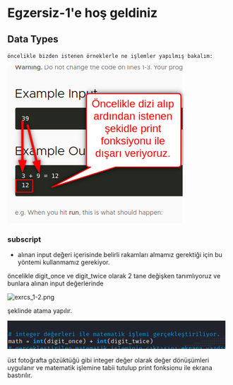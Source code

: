 # Egzersiz-1'e hoş geldiniz

## Data Types

	öncelikle bizden istenen örneklerle ne işlemler yapılmış bakalım:

![img](https://github.com/Onur-TURAN/100-Days-of-Code/blob/main/day_2/exercise-1/img/exrcs_1-1.png)


### subscript

- alınan input değeri içerisinde belirli rakamları almamız gerektiği için bu yöntemi kullanmamız gerekiyor.

öncelikle digit_once ve digit_twice olarak 2 tane değişken tanımlıyoruz ve bunlara alınan input değerlerinde 

![exrcs_1-2.png](https://github.com/Onur-TURAN/100-Days-of_Code/blob/main/day_2/exercise-1/img/exrcs_1-2.png)

şeklinde atama yapılır.

![exrcs_1-3.png](https://github.com/Onur-TURAN/100-Days-of-Code/blob/main/day_2/exercise-1/img/exrcs_1-3.png)

üst fotoğrafta gözüktüğü gibi integer değer olarak değer dönüşümleri uygulanır ve matematik işlemine tabii tutulup print fonksionu ile ekrana bastırılır.


